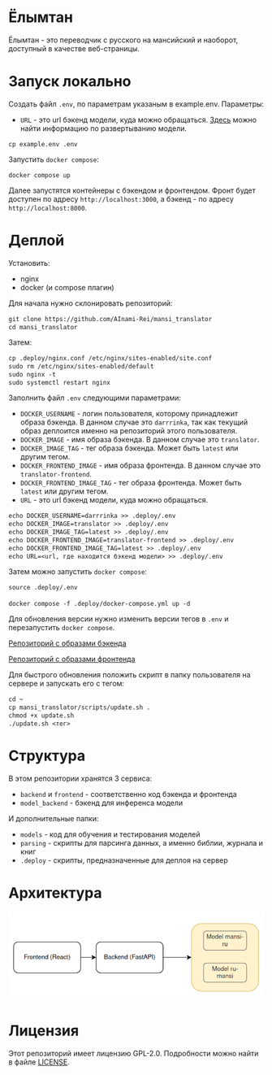 # Ёлымтан
Ёлымтан - это переводчик с русского на мансийский и наоборот, доступный в качестве веб-страницы.

# Запуск локально
Создать файл `.env`, по параметрам указаным в example.env. Параметры:
- ```URL``` - это url бэкенд модели, куда можно обращаться. [Здесь](./model_backend/README.md) можно найти информацию по развертыванию модели.
```
cp example.env .env
```

Запустить `docker compose`:
```
docker compose up
```
Далее запустятся контейнеры с бэкендом и фронтендом. Фронт будет доступен по адресу `http://localhost:3000`, а бэкенд - по адресу `http://localhost:8000`.

# Деплой
Установить:
- nginx
- docker (и compose плагин)

Для начала нужно склонировать репозиторий:
```
git clone https://github.com/AInami-Rei/mansi_translator
cd mansi_translator
```

Затем:
```
cp .deploy/nginx.conf /etc/nginx/sites-enabled/site.conf
sudo rm /etc/nginx/sites-enabled/default
sudo nginx -t
sudo systemctl restart nginx
```

Заполнить файл `.env` следующими параметрами:
- `DOCKER_USERNAME` - логин пользователя, которому принадлежит образа бэкенда. В данном случае это `darrrinka`, так как текущий образ деплоится именно на репозиторий этого пользователя.
- `DOCKER_IMAGE` - имя образа бэкенда. В данном случае это `translator`.
- `DOCKER_IMAGE_TAG` - тег образа бэкенда. Может быть `latest` или другим тегом.
- `DOCKER_FRONTEND_IMAGE` - имя образа фронтенда. В данном случае это `translator-frontend`.
- `DOCKER_FRONTEND_IMAGE_TAG` - тег образа фронтенда. Может быть `latest` или другим тегом.
- `URL` - это url бэкенд модели, куда можно обращаться.

```
echo DOCKER_USERNAME=darrrinka >> .deploy/.env
echo DOCKER_IMAGE=translator >> .deploy/.env
echo DOCKER_IMAGE_TAG=latest >> .deploy/.env
echo DOCKER_FRONTEND_IMAGE=translator-frontend >> .deploy/.env
echo DOCKER_FRONTEND_IMAGE_TAG=latest >> .deploy/.env
echo URL=<url, где находится бэкенд модели> >> .deploy/.env
```
Затем можно запустить `docker compose`:
```
source .deploy/.env

docker compose -f .deploy/docker-compose.yml up -d
```

Для обновления версии нужно изменить версии тегов в `.env` и перезапустить `docker compose`.

[Репозиторий с образами бэкенда](https://hub.docker.com/repository/docker/darrrinka/translator)

[Репозиторий с образами фронтенда](https://hub.docker.com/repository/docker/darrrinka/translator-frontend)

Для быстрого обновления положить скрипт в папку пользователя
на сервере и запускать его с тегом:
```
cd ~
cp mansi_translator/scripts/update.sh .
chmod +x update.sh
./update.sh <тег>
```

# Структура
В этом репозитории хранятся 3 сервиса:
- `backend` и `frontend` - соответственно код бэкенда и фронтенда
- `model_backend` - бэкенд для инференса модели

И дополнительные папки:
- `models` - код для обучения и тестирования моделей
- `parsing` - скрипты для парсинга данных, а именно библии, журнала и книг
- `.deploy` - скрипты, предназначенные для деплоя на сервер

# Архитектура
![alt text](architecture.png)

# Лицензия
Этот репозиторий имеет лицензию GPL-2.0. Подробности можно найти в файле [LICENSE](https://github.com/AInami-Rei/mansi_translator/blob/dev/LICENSE).
